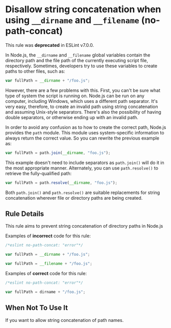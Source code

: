 # Disallow string concatenation when using `__dirname` and `__filename` (no-path-concat)

This rule was **deprecated** in ESLint v7.0.0.

In Node.js, the `__dirname` and `__filename` global variables contain the directory path and the file path of the currently executing script file, respectively. Sometimes, developers try to use these variables to create paths to other files, such as:

```js
var fullPath = __dirname + "/foo.js";
```

However, there are a few problems with this. First, you can't be sure what type of system the script is running on. Node.js can be run on any computer, including Windows, which uses a different path separator. It's very easy, therefore, to create an invalid path using string concatenation and assuming Unix-style separators. There's also the possibility of having double separators, or otherwise ending up with an invalid path.

In order to avoid any confusion as to how to create the correct path, Node.js provides the `path` module. This module uses system-specific information to always return the correct value. So you can rewrite the previous example as:

```js
var fullPath = path.join(__dirname, "foo.js");
```

This example doesn't need to include separators as `path.join()` will do it in the most appropriate manner. Alternately, you can use `path.resolve()` to retrieve the fully-qualified path:

```js
var fullPath = path.resolve(__dirname, "foo.js");
```

Both `path.join()` and `path.resolve()` are suitable replacements for string concatenation wherever file or directory paths are being created.

## Rule Details

This rule aims to prevent string concatenation of directory paths in Node.js

Examples of **incorrect** code for this rule:

```js
/*eslint no-path-concat: "error"*/

var fullPath = __dirname + "/foo.js";

var fullPath = __filename + "/foo.js";

```

Examples of **correct** code for this rule:

```js
/*eslint no-path-concat: "error"*/

var fullPath = dirname + "/foo.js";
```

## When Not To Use It

If you want to allow string concatenation of path names.
